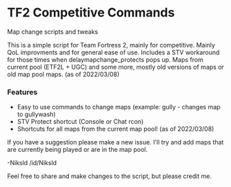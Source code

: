 # TF2 Competitive Commands
Map change scripts and tweaks

This is a simple script for Team Fortress 2, mainly for competitive. Mainly QoL improvments and for general ease of use.
Includes a STV workaround for those times when delaymapchange_protects pops up.
Maps from current pool (ETF2L + UGC) and some more, mostly old versions of maps or old map pool maps. (as of 2022/03/08)

### Features 
- Easy to use commands to change maps (example: gully - changes map to gullywash)
- STV Protect shortcut (Console or Chat rcon)
- Shortcuts for all maps from the current map pool! (as of 2022/03/08)


If you have a suggestion please make a new issue. I'll try and add maps that are currently being played or are in the map pool.

-Niksld
/id/Niksld

Feel free to share and make changes to the script, but please credit me.
